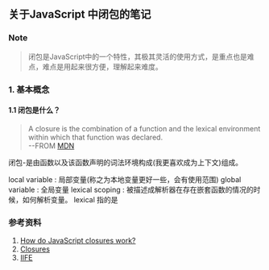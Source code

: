 ## 关于JavaScript 中闭包的笔记
### Note
>闭包是JavaScript中的一个特性，其极其灵活的使用方式，是重点也是难点，难点是用起来很方便，理解起来难度。
### 1. 基本概念
#### 1.1 闭包是什么？
>A closure is the combination of a function and the lexical environment within which that function was declared.                                
                                                                --FROM [MDN][1]

闭包-是由函数以及该函数声明的词法环境构成(我更喜欢成为上下文)组成。

local variable : 局部变量(称之为本地变量更好一些，会有使用范围)
global variable : 全局变量
lexical scoping : 被描述成解析器在存在嵌套函数的情况的时候，如何解析变量。
lexical 指的是



### 参考资料
1. [How do JavaScript closures work?](https://stackoverflow.com/questions/111102/how-do-javascript-closures-work/111111#111111 "How do JavaScript closures work?")
2. [Closures](https://developer.mozilla.org/en-US/docs/Web/JavaScript/Closures "Closures")
3. [IIFE](http://benalman.com/news/2010/11/immediately-invoked-function-expression/ "IIFE")

[1]:https://developer.mozilla.org/en-US/docs/Web/JavaScript/Closures
